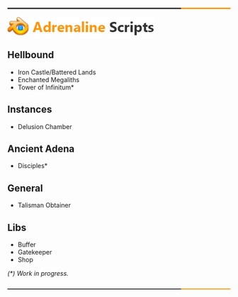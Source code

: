 ![Logo](img/separator.png)

![Logo](img/head.png)

## Hellbound
* Iron Castle/Battered Lands
* Enchanted Megaliths
* Tower of Infinitum*

## Instances
* Delusion Chamber

## Ancient Adena 
* Disciples*

## General
* Talisman Obtainer

## Libs
* Buffer
* Gatekeeper
* Shop

_(*) Work in progress._

![Logo](img/separator.png)
